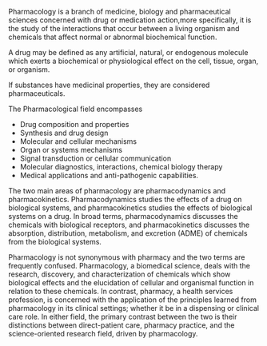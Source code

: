 Pharmacology is a branch of medicine, biology and pharmaceutical sciences concerned with drug or medication action,more specifically, it is the study of the interactions that occur between a living organism and chemicals that affect normal or abnormal biochemical function.

A drug may be defined as any artificial, natural, or endogenous molecule which exerts a biochemical or physiological effect on the cell, tissue, organ, or organism.

If substances have medicinal properties, they are considered pharmaceuticals.

The Pharmacological field encompasses

- Drug composition and properties
- Synthesis and drug design
- Molecular and cellular mechanisms
- Organ or systems mechanisms
- Signal transduction or cellular communication
- Molecular diagnostics, interactions, chemical biology therapy
- Medical applications and anti-pathogenic capabilities.

The two main areas of pharmacology are pharmacodynamics and pharmacokinetics. Pharmacodynamics studies the effects of a drug on biological systems, and pharmacokinetics studies the effects of biological systems on a drug.
In broad terms, pharmacodynamics discusses the chemicals with biological receptors, and pharmacokinetics discusses the absorption, distribution, metabolism, and excretion (ADME) of chemicals from the biological systems.

Pharmacology is not synonymous with pharmacy and the two terms are frequently confused.
Pharmacology, a biomedical science, deals with the research, discovery, and characterization of chemicals which show biological effects and the elucidation of cellular and organismal function in relation to these chemicals.
In contrast, pharmacy, a health services profession, is concerned with the application of the principles learned from pharmacology in its clinical settings; whether it be in a dispensing or clinical care role.
In either field, the primary contrast between the two is their distinctions between direct-patient care, pharmacy practice, and the science-oriented research field, driven by pharmacology.
